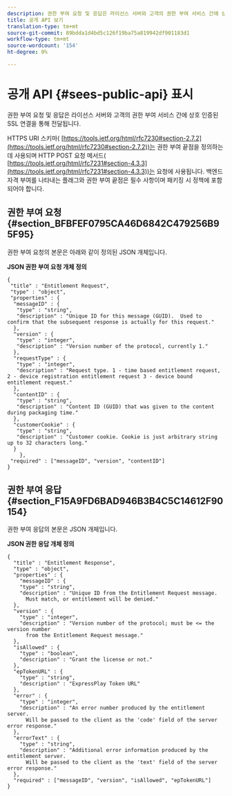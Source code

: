 ```yaml
---
description: 권한 부여 요청 및 응답은 라이선스 서버와 고객의 권한 부여 서비스 간에 상호 인증된 SSL 연결을 통해 전달됩니다.
title: 공개 API 보기
translation-type: tm+mt
source-git-commit: 89bdda1d4bd5c126f19ba75a819942df901183d1
workflow-type: tm+mt
source-wordcount: '154'
ht-degree: 0%

---
```



# 공개 API {#sees-public-api} 표시

권한 부여 요청 및 응답은 라이선스 서버와 고객의 권한 부여 서비스 간에 상호 인증된 SSL 연결을 통해 전달됩니다.

HTTPS URI 스키마( [https://tools.ietf.org/html/rfc7230#section-2.7.2](https://tools.ietf.org/html/rfc7230#section-2.7.2))는 권한 부여 끝점을 정의하는 데 사용되며 HTTP POST 요청 메서드( [https://tools.ietf.org/html/rfc7231#section-4.3.3](https://tools.ietf.org/html/rfc7231#section-4.3.3))는 요청에 사용됩니다. 백엔드 자격 부여를 나타내는 플래그와 권한 부여 끝점은 필수 사항이며 패키징 시 정책에 포함되어야 합니다.

## 권한 부여 요청 {#section_BFBFEF0795CA46D6842C479256B95F95}

권한 부여 요청의 본문은 아래와 같이 정의된 JSON 개체입니다.

**JSON 권한 부여 요청 개체 정의**

```
{ 
 "title" : "Entitlement Request", 
 "type" : "object", 
 "properties" : { 
  "messageID" : { 
   "type" : "string", 
   "description" : "Unique ID for this message (GUID).  Used to confirm that the subsequent response is actually for this request." 
  }, 
  "version" : { 
   "type" : "integer", 
   "description" : "Version number of the protocol, currently 1." 
  }, 
  "requestType" : { 
   "type" : "integer", 
   "description" : "Request type. 1 - time based entitlement request, 2 - device registration entitlement request 3 - device bound entitlement request." 
  }, 
  "contentID" : { 
   "type" : "string", 
   "description" : "Content ID (GUID) that was given to the content during packaging time." 
  }, 
  "customerCookie" : { 
   "type" : "string", 
   "description" : "Customer cookie. Cookie is just arbitrary string up to 32 characters long." 
  } 
    }, 
 "required" : ["messageID", "version", "contentID"] 
}
```

## 권한 부여 응답 {#section_F15A9FD6BAD946B3B4C5C14612F90154}

권한 부여 응답의 본문은 JSON 개체입니다.

**JSON 권한 응답 개체 정의**

```
{ 
  "title" : "Entitlement Response", 
  "type" : "object", 
  "properties" : { 
    "messageID" : { 
    "type" : "string", 
    "description" : "Unique ID from the Entitlement Request message.   
      Must match, or entitlement will be denied." 
  }, 
  "version" : { 
    "type" : "integer", 
    "description" : "Version number of the protocol; must be <= the version number  
      from the Entitlement Request message." 
  }, 
  "isAllowed" : { 
    "type" : "boolean", 
    "description" : "Grant the license or not." 
  }, 
  "epTokenURL" : { 
    "type" : "string", 
    "description" : "ExpressPlay Token URL" 
  }, 
  "error" : { 
    "type" : "integer", 
    "description" : "An error number produced by the entitlement server.  
      Will be passed to the client as the 'code' field of the server error response." 
  }, 
  "errorText" : { 
    "type" : "string", 
    "description" : "Additional error information produced by the entitlement server.  
      Will be passed to the client as the 'text' field of the server error response." 
  }, 
  "required" : ["messageID", "version", "isAllowed", "epTokenURL"] 
}
```
